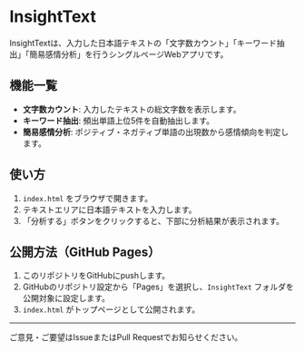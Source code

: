 # InsightText

InsightTextは、入力した日本語テキストの「文字数カウント」「キーワード抽出」「簡易感情分析」を行うシングルページWebアプリです。

## 機能一覧
- **文字数カウント**: 入力したテキストの総文字数を表示します。
- **キーワード抽出**: 頻出単語上位5件を自動抽出します。
- **簡易感情分析**: ポジティブ・ネガティブ単語の出現数から感情傾向を判定します。

## 使い方
1. `index.html` をブラウザで開きます。
2. テキストエリアに日本語テキストを入力します。
3. 「分析する」ボタンをクリックすると、下部に分析結果が表示されます。

## 公開方法（GitHub Pages）
1. このリポジトリをGitHubにpushします。
2. GitHubのリポジトリ設定から「Pages」を選択し、`InsightText` フォルダを公開対象に設定します。
3. `index.html` がトップページとして公開されます。

---

ご意見・ご要望はIssueまたはPull Requestでお知らせください。 
